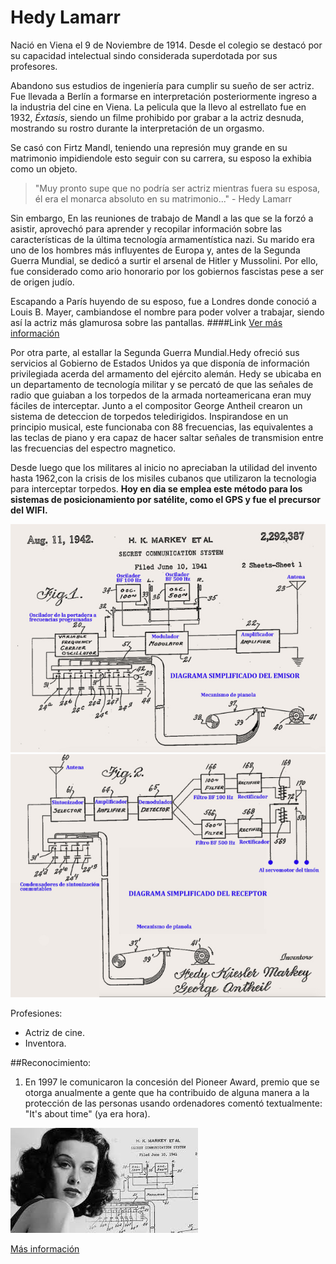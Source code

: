 # Hedy Lamarr

Nació en Viena el 9 de Noviembre de 1914.
Desde el colegio se destacó por su capacidad intelectual sindo considerada superdotada por sus profesores.

Abandono sus estudios de ingeniería para cumplir su sueño de ser actriz. Fue llevada a Berlín a formarse en interpretación posteriormente ingreso a la industria del cine en Viena.
La pelicula que la llevo al estrellato fue en 1932, *Éxtasis*, siendo un filme prohibido por grabar a la actriz desnuda, mostrando su rostro durante la interpretación de un orgasmo.

Se casó con Firtz Mandl, teniendo una represión muy grande en su matrimonio impidiendole esto seguir con su carrera, su esposo la exhibia como un objeto.

>"Muy pronto supe que no podría ser actriz mientras fuera su esposa, él era el monarca absoluto en su matrimonio..." - Hedy Lamarr 

Sin embargo, En las reuniones de trabajo de Mandl a las que se la forzó a asistir, aprovechó para aprender y recopilar información sobre las características de la última tecnología armamentística nazi. Su marido era uno de los hombres más influyentes de Europa y, antes de la Segunda Guerra Mundial, se dedicó a surtir el arsenal de Hitler y Mussolini. Por ello, fue considerado como ario honorario por los gobiernos fascistas pese a ser de origen judío.

Escapando a París huyendo de su esposo, fue a Londres donde conoció a Louis B. Mayer, cambiandose el nombre para poder volver a trabajar, siendo así la actriz más glamurosa sobre las pantallas. 
 ####Link
 [Ver más información](https://mujeresconciencia.com/2015/11/30/hedy-lamarr-la-inventora/)

 Por otra parte, al estallar la Segunda Guerra Mundial.Hedy ofreció sus servicios al Gobierno de Estados Unidos ya que disponía de información privilegiada acerda del armamento del ejército alemán. 
 Hedy se ubicaba en un departamento de tecnología militar y se percató de que las señales de radio que guiaban a los torpedos de la armada norteamericana eran muy fáciles de interceptar. Junto a el compositor George Antheil crearon un sistema de deteccion de torpedos teledirigidos. Inspirandose en un principio musical, este funcionaba con 88 frecuencias, las equivalentes a las teclas de piano y era capaz de hacer saltar señales de transmision entre las frecuencias del espectro magnetico.

 Desde luego que los militares al inicio no apreciaban la utilidad del invento hasta 1962,con la crisis de los misiles cubanos que utilizaron la tecnologia para interceptar torpedos. **Hoy en dia se emplea este método para los sistemas de posicionamiento por satélite, como el GPS y fue el precursor del WIFI.** 

![alt text](https://github.com/angelesrey/superheroinas/blob/main/hedyDiag1.jpg "Diagrama del emisor de Hedy Lamarr y George Antheil")
![alt text](https://github.com/angelesrey/superheroinas/blob/main/hedyDia2.jpg "Diagrama del receptor de Hedy Lamarr y George Antheil")

Profesiones:
- Actriz de cine.
- Inventora.

##Reconocimiento:
1.  En 1997 le comunicaron la concesión del Pioneer Award, premio que se otorga anualmente a gente que ha contribuido de alguna manera a la protección de las personas usando ordenadores comentó textualmente: "It's about time" (ya era hora). 

![alt text](https://github.com/angelesrey/superheroinas/blob/main/hedyL.jpg "Hedy con su código de fondo")

[Más información](https://www.youtube.com/watch?v=LbsIabKy8e4)